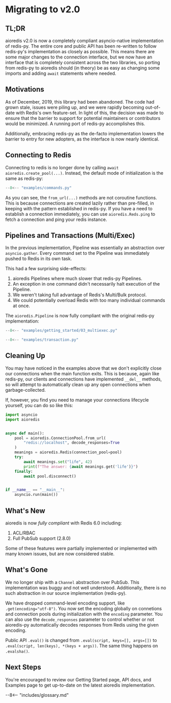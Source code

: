 # Migrating to v2.0

## TL;DR

aioredis v2.0 is now a completely compliant asyncio-native implementation of redis-py.
The entire core and public API has been re-written to follow redis-py's implementation
as closely as possible. This means there are some major changes to the connection
interface, but we now have an interface that is completely consistent across the two
libraries, so porting from redis-py to aioredis should (in theory) be as easy as
changing some imports and adding `await` statements where needed.

## Motivations

As of December, 2019, this library had been abandoned. The code had grown stale, issues
were piling up, and we were rapidly becoming out-of-date with Redis's own feature-set.
In light of this, the decision was made to ensure that the barrier to support for
potential maintainers or contributors would be minimized. A running port of redis-py
accomplishes this.

Additionally, embracing redis-py as the de-facto implementation lowers the barrier to
entry for new adopters, as the interface is now nearly identical.

## Connecting to Redis

Connecting to redis is no longer done by calling `await aioredis.create_pool(...)`.
Instead, the default mode of initialization is the same as redis-py:

```python
--8<-- "examples/commands.py"
```

As you can see, the `from_url(...)` methods are not coroutine functions. This is because
connections are created lazily rather than pre-filled, in keeping with the pattern
established in redis-py. If you have a need to establish a connection immediately, you
can use `aioredis.Reds.ping` to fetch a connection and ping your redis instance.

## Pipelines and Transactions (Multi/Exec)


In the previous implementation, Pipeline was essentially an abstraction over
`asyncio.gather`. Every command set to the Pipeline was immediately pushed to Redis in
its own task.

This had a few surprising side-effects:


1. aioredis Pipelines where much slower that redis-py Pipelines.
2. An exception in one command didn't necessarily halt execution of the Pipeline.
3. We weren't taking full advantage of Redis's Multi/Bulk protocol.
4. We could potentially overload Redis with too many individual commands at once.

The `aioredis.Pipeline` is now fully compliant with the original redis-py
implementation:

```python
--8<-- "examples/getting_started/03_multiexec.py"
```

```python
--8<-- "examples/transaction.py"
```

## Cleaning Up

You may have noticed in the examples above that we don't explicitly close our
connections when the main function exits. This is because, again like redis-py, our
clients and connections have implemented `__del__` methods, so will attempt to
automatically clean up any open connections when garbage-collected.

If, however, you find you need to manage your connections lifecycle yourself, you can
do so like this:


```python
import asyncio
import aioredis


async def main():
    pool = aioredis.ConnectionPool.from_url(
        "redis://localhost", decode_responses=True
    )
    meanings = aioredis.Redis(connection_pool=pool)
    try:
        await meanings.set("life", 42)
        print(f"The answer: {await meanings.get('life')}")
    finally:
        await pool.disconnect()


if __name__ == "__main__":
    asyncio.run(main())
```


## What's New

aioredis is now *fully compliant* with Redis 6.0 including:

1. ACL/RBAC
2. Full PubSub support (2.8.0)

Some of these features were partially implemented or implemented with many known issues,
but are now considered stable.


## What's Gone

We no longer ship with a `Channel` abstraction over PubSub. This implementation was
buggy and not well understood. Additionally, there is no such abstraction in our source
implementation (redis-py).

We have dropped command-level encoding support, like `.get(encoding="utf-8")`. You now
set the encoding globally on connetions and connection pools during initialization
with the `encoding` parameter. You can also use the `decode_responses` parameter to
control whether or not aioredis-py automatically decodes responses from Redis using
the given encoding.

Public API `.eval()` is changed from `.eval(script, keys=[], args=[])` to
`.eval(script, len(keys), *(keys + args))`. The same thing happens on `.evalsha()`.

## Next Steps

You're encouraged to review our Getting Started page, API docs, and Examples page to get
up-to-date on the latest aioredis implementation.

--8<-- "includes/glossary.md"

